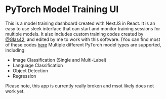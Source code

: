 # PyTorch Model Training UI
This is a model training dashboard created with NextJS in React.
It is an easy to use sleek interface that can start and monitor training sessions for multiple models.
It also includes custom training codes created by [@Glas42](https://github.com/Glas42), and edited by me to work with this software. (You can find most of these codes [here](https://github.com/Glas42/PyTorch-ML)
Multiple different PyTorch model types are supported, including:

- Image Classification (Single and Multi-Label)
- Language Classification
- Object Detection
- Regression

Please note, this app is currently really broken and msot likely does not work yet.
